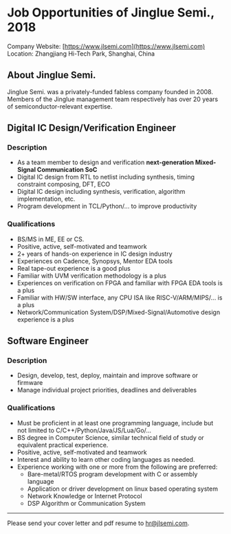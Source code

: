 # Job Opportunities of Jinglue Semi., 2018

Company Website: [https://www.jlsemi.com](https://www.jlsemi.com)
Location: Zhangjiang Hi-Tech Park, Shanghai, China

## About Jinglue Semi.

Jinglue Semi. was a privately-funded fabless company founded in 2008. Members of the Jinglue management team respectively has over 20 years of semiconductor-relevant expertise. 

## Digital IC Design/Verification Engineer

### Description

- As a team member to design and verification **next-generation Mixed-Signal Communication SoC**
- Digital IC design from RTL to netlist including synthesis, timing constraint composing, DFT, ECO
- Digital IC design including synthesis, verification, algorithm implementation, etc.
- Program development in TCL/Python/... to improve productivity

### Qualifications

- BS/MS in ME, EE or CS.
- Positive, active, self-motivated and teamwork
- 2+ years of hands-on experience in IC design industry
- Experiences on Cadence, Synopsys, Mentor EDA tools
- Real tape-out experience is a good plus
- Familiar with UVM verification methodology is a plus
- Experiences on verification on FPGA and familiar with FPGA EDA tools is a plus
- Familiar with HW/SW interface, any CPU ISA like RISC-V/ARM/MIPS/... is a plus
- Network/Communication System/DSP/Mixed-Signal/Automotive design experience is a plus

## Software Engineer

### Description

- Design, develop, test, deploy, maintain and improve software or firmware
- Manage individual project priorities, deadlines and deliverables

### Qualifications

- Must be proficient in at least one programming language, include but not limited to C/C++/Python/Java/JS/Lua/Go/...
- BS degree in Computer Science, similar technical field of study or equivalent practical experience.
- Positive, active, self-motivated and teamwork
- Interest and ability to learn other coding languages as needed.
- Experience working with one or more from the following are preferred:
    - Bare-metal/RTOS program development with C or assembly language
    - Application or driver development on linux based operating system
    - Network Knowledge or Internet Protocol
    - DSP Algorithm or Communication System

----

Please send your cover letter and pdf resume to <hr@jlsemi.com>.
